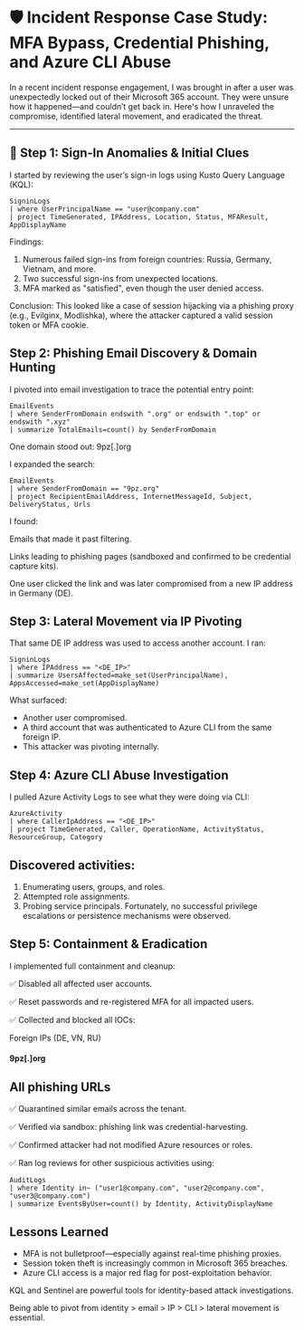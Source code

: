# 🛡️ Incident Response Case Study: MFA Bypass, Credential Phishing, and Azure CLI Abuse

In a recent incident response engagement, I was brought in after a user was unexpectedly locked out of their Microsoft 365 account. They were unsure how it happened—and couldn’t get back in. Here's how I unraveled the compromise, identified lateral movement, and eradicated the threat.

---

## 🧩 Step 1: Sign-In Anomalies & Initial Clues

I started by reviewing the user’s sign-in logs using Kusto Query Language (KQL):

```
SigninLogs
| where UserPrincipalName == "user@company.com"
| project TimeGenerated, IPAddress, Location, Status, MFAResult, AppDisplayName
```
Findings:

1. Numerous failed sign-ins from foreign countries: Russia, Germany, Vietnam, and more.
2. Two successful sign-ins from unexpected locations.
3. MFA marked as "satisfied", even though the user denied access.

Conclusion: This looked like a case of session hijacking via a phishing proxy (e.g., Evilginx, Modlishka), where the attacker captured a valid session token or MFA cookie.

## Step 2: Phishing Email Discovery & Domain Hunting
I pivoted into email investigation to trace the potential entry point:

```
EmailEvents
| where SenderFromDomain endswith ".org" or endswith ".top" or endswith ".xyz"
| summarize TotalEmails=count() by SenderFromDomain
```
One domain stood out: 9pz[.]org

I expanded the search:
```
EmailEvents
| where SenderFromDomain == "9pz.org"
| project RecipientEmailAddress, InternetMessageId, Subject, DeliveryStatus, Urls
```
I found:

Emails that made it past filtering.

Links leading to phishing pages (sandboxed and confirmed to be credential capture kits).

One user clicked the link and was later compromised from a new IP address in Germany (DE).

## Step 3: Lateral Movement via IP Pivoting
That same DE IP address was used to access another account. I ran:

```
SigninLogs
| where IPAddress == "<DE_IP>"
| summarize UsersAffected=make_set(UserPrincipalName), AppsAccessed=make_set(AppDisplayName)
```
What surfaced:
- Another user compromised.
- A third account that was authenticated to Azure CLI from the same foreign IP.
- This attacker was pivoting internally.

## Step 4: Azure CLI Abuse Investigation
I pulled Azure Activity Logs to see what they were doing via CLI:

```
AzureActivity
| where CallerIpAddress == "<DE_IP>"
| project TimeGenerated, Caller, OperationName, ActivityStatus, ResourceGroup, Category
```

## Discovered activities:
1. Enumerating users, groups, and roles.
2. Attempted role assignments.
3. Probing service principals.
Fortunately, no successful privilege escalations or persistence mechanisms were observed.

## Step 5: Containment & Eradication
I implemented full containment and cleanup:

✅ Disabled all affected user accounts.

✅ Reset passwords and re-registered MFA for all impacted users.

✅ Collected and blocked all IOCs:

Foreign IPs (DE, VN, RU)

#### 9pz[.]org

## All phishing URLs

✅ Quarantined similar emails across the tenant.

✅ Verified via sandbox: phishing link was credential-harvesting.

✅ Confirmed attacker had not modified Azure resources or roles.

✅ Ran log reviews for other suspicious activities using:

```
AuditLogs
| where Identity in~ ("user1@company.com", "user2@company.com", "user3@company.com")
| summarize EventsByUser=count() by Identity, ActivityDisplayName
```
## Lessons Learned
- MFA is not bulletproof—especially against real-time phishing proxies.
- Session token theft is increasingly common in Microsoft 365 breaches.
- Azure CLI access is a major red flag for post-exploitation behavior.

KQL and Sentinel are powerful tools for identity-based attack investigations.

Being able to pivot from identity > email > IP > CLI > lateral movement is essential.
